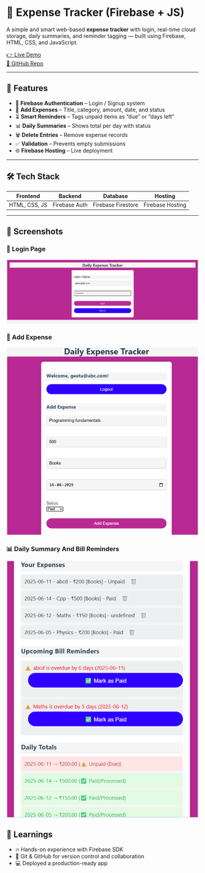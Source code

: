 # 💸 Expense Tracker (Firebase + JS)

A simple and smart web-based **expense tracker** with login, real-time cloud storage, daily summaries, and reminder tagging — built using Firebase, HTML, CSS, and JavaScript.

[👉 Live Demo](https://expense-tracker-app-5d84d.web.app)  
[📂 GitHub Repo](https://github.com/Geeta0803/Expense-Tracker)

---

## 🚀 Features

- 🔐 **Firebase Authentication** – Login / Signup system
- 📝 **Add Expenses** – Title, category, amount, date, and status
- ⏳ **Smart Reminders** – Tags unpaid items as “due” or “days left”
- 📊 **Daily Summaries** – Shows total per day with status
- 🗑️ **Delete Entries** – Remove expense records
- ✅ **Validation** – Prevents empty submissions
- 🌐 **Firebase Hosting** – Live deployment

---

## 🛠️ Tech Stack

| Frontend     | Backend         | Database        | Hosting       |
|--------------|------------------|------------------|----------------|
| HTML, CSS, JS | Firebase Auth     | Firebase Firestore | Firebase Hosting |

---

## 📸 Screenshots

### 🔐 Login Page
<p align="center">
 <img src="login-page.png" width="500"/>
</p>

### 📝 Add Expense 
<p align="center">
 <img src="Add-expense.png" width="500"/>
</p>

### 📊 Daily Summary And Bill Reminders 
<p align="center">
 <img src="Display.png" width="500"/>
</p>





## 🧠 Learnings

- 🔥 Hands-on experience with Firebase SDK
- 📁 Git & GitHub for version control and collaboration
- 💻 Deployed a production-ready app

